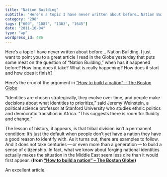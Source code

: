```yaml
---
title: "Nation Building"
subtitle: "Here’s a topic I have never written about before… Nation Building. I just want to point you to a gre..."
category: "298"
tags: ["609", "1087", "1303", "1645"]
date: "2011-10-04"
type: "wp"
wordpress_id: 486
---
```

Here’s a topic I have never written about before… Nation Building. I just want to point you to a great article I read in the Globe yesterday that puts some meat on the question of “Nation Building,” when has it happened before? How long does it take? What is really happening? How does it start and how does it finish?

Here’s the crux of the argument in [“How to build a nation” – The Boston Globe](http://www.bostonglobe.com/ideas/2011/10/01/how-build-nation/0xbYDVALs87xCw4wcnHQcM/story.xml)

> 

“Identities are chosen strategically, they evolve over time, and people make decisions about what identities to prioritize,” said Jeremy Weinstein, a political science professor at Stanford University who studies ethnic politics and democratic transition in Africa. “This suggests there is room for fluidity and change.”

The lesson of history, it appears, is that tribal division isn’t a permanent condition: It’s just the default when people don’t yet have a nation they have a good reason to identify with. As it turns out, there are examples to follow. And it does not take centuries — or even more than a generation — to build a sense of citizenship. In fact, what we know about forging national identities actually makes the situation in the Middle East seem less dire than it would first appear. (**from [“How to build a nation” – The Boston Globe](http://www.bostonglobe.com/ideas/2011/10/01/how-build-nation/0xbYDVALs87xCw4wcnHQcM/story.xml))**

An excellent article.